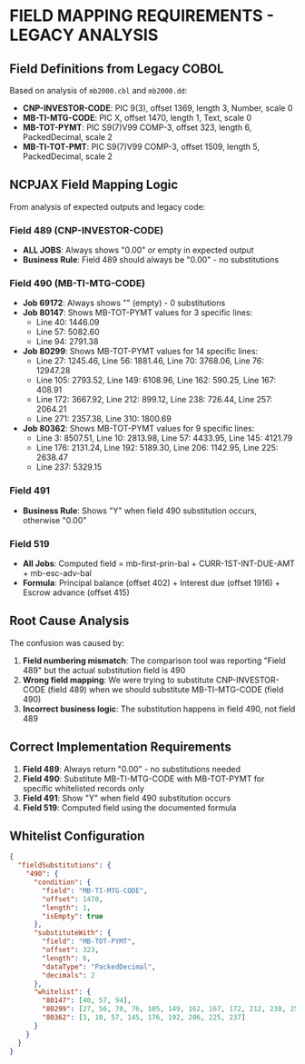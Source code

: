 # FIELD MAPPING REQUIREMENTS - LEGACY ANALYSIS

## **Field Definitions from Legacy COBOL**

Based on analysis of `mb2000.cbl` and `mb2000.dd`:

- **CNP-INVESTOR-CODE**: PIC 9(3), offset 1369, length 3, Number, scale 0
- **MB-TI-MTG-CODE**: PIC X, offset 1470, length 1, Text, scale 0  
- **MB-TOT-PYMT**: PIC S9(7)V99 COMP-3, offset 323, length 6, PackedDecimal, scale 2
- **MB-TI-TOT-PMT**: PIC S9(7)V99 COMP-3, offset 1509, length 5, PackedDecimal, scale 2

## **NCPJAX Field Mapping Logic**

From analysis of expected outputs and legacy code:

### **Field 489 (CNP-INVESTOR-CODE)**
- **ALL JOBS**: Always shows "0.00" or empty in expected output
- **Business Rule**: Field 489 should always be "0.00" - no substitutions

### **Field 490 (MB-TI-MTG-CODE)**  
- **Job 69172**: Always shows "" (empty) - 0 substitutions
- **Job 80147**: Shows MB-TOT-PYMT values for 3 specific lines:
  - Line 40: 1446.09
  - Line 57: 5082.60  
  - Line 94: 2791.38
- **Job 80299**: Shows MB-TOT-PYMT values for 14 specific lines:
  - Line 27: 1245.46, Line 56: 1881.46, Line 70: 3768.06, Line 76: 12947.28
  - Line 105: 2793.52, Line 149: 6108.96, Line 162: 590.25, Line 167: 408.91
  - Line 172: 3667.92, Line 212: 899.12, Line 238: 726.44, Line 257: 2064.21
  - Line 271: 2357.38, Line 310: 1800.69
- **Job 80362**: Shows MB-TOT-PYMT values for 9 specific lines:
  - Line 3: 8507.51, Line 10: 2813.98, Line 57: 4433.95, Line 145: 4121.79
  - Line 176: 2131.24, Line 192: 5189.30, Line 206: 1142.95, Line 225: 2638.47
  - Line 237: 5329.15

### **Field 491**
- **Business Rule**: Shows "Y" when field 490 substitution occurs, otherwise "0.00"

### **Field 519**  
- **All Jobs**: Computed field = mb-first-prin-bal + CURR-1ST-INT-DUE-AMT + mb-esc-adv-bal
- **Formula**: Principal balance (offset 402) + Interest due (offset 1916) + Escrow advance (offset 415)

## **Root Cause Analysis**

The confusion was caused by:
1. **Field numbering mismatch**: The comparison tool was reporting "Field 489" but the actual substitution field is 490
2. **Wrong field mapping**: We were trying to substitute CNP-INVESTOR-CODE (field 489) when we should substitute MB-TI-MTG-CODE (field 490)
3. **Incorrect business logic**: The substitution happens in field 490, not field 489

## **Correct Implementation Requirements**

1. **Field 489**: Always return "0.00" - no substitutions needed
2. **Field 490**: Substitute MB-TI-MTG-CODE with MB-TOT-PYMT for specific whitelisted records only
3. **Field 491**: Show "Y" when field 490 substitution occurs
4. **Field 519**: Computed field using the documented formula

## **Whitelist Configuration**

```json
{
  "fieldSubstitutions": {
    "490": {
      "condition": {
        "field": "MB-TI-MTG-CODE",
        "offset": 1470,
        "length": 1,
        "isEmpty": true
      },
      "substituteWith": {
        "field": "MB-TOT-PYMT",
        "offset": 323,
        "length": 6,
        "dataType": "PackedDecimal",
        "decimals": 2
      },
      "whitelist": {
        "80147": [40, 57, 94],
        "80299": [27, 56, 70, 76, 105, 149, 162, 167, 172, 212, 238, 257, 271, 310],
        "80362": [3, 10, 57, 145, 176, 192, 206, 225, 237]
      }
    }
  }
}
```
